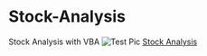 # Stock-Analysis
Stock Analysis with VBA
![Test Pic](C:\Users\Greg.Finin\Desktop\CBLogo.jpg)
[Stock Analysis](C:\Users\Greg.Finin\Desktop\Stock_Analysis.xlsx)
